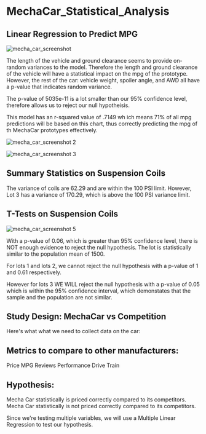 # MechaCar_Statistical_Analysis

## Linear Regression to Predict MPG

![mecha_car_screenshot](https://user-images.githubusercontent.com/38074766/147437187-72413df2-e166-4b41-aba2-d44320055c4b.png)

The length of the vehicle and ground clearance seems to provide on-random variances to the model.  Therefore the length and ground clearance of the vehicle will have a statistical impact on the mpg of the prototype.  However, the rest of the car: vehicle weight, spoiler angle, and AWD all have a p-value that indicates random variance.

The p-value of 5035e-11 is a lot smaller than our 95% confidence level, therefore allows us to reject our null hypotheisis.

This model has an r-squared value of .7149 wh ich means 71% of all mpg predictions will be based on this chart, thus correctly predicting the mpg of th MechaCar prototypes effectively.


![mecha_car_screenshot 2](https://user-images.githubusercontent.com/38074766/147437197-4e8f2810-7e83-4d93-8d44-b1d299cd8d30.png)

![mecha_car_screenshot 3](https://user-images.githubusercontent.com/38074766/147437251-0bd963e4-6472-419d-90e5-8d180d4b31f7.png)

## Summary Statistics on Suspension Coils
The variance of coils are 62.29 and are within the 100 PSI limit.  However, Lot 3 has a variance of 170.29, which is above the 100 PSI variance limit.

## T-Tests on Suspension Coils
![mecha_car_screenshot 5](https://user-images.githubusercontent.com/38074766/147437269-202a3748-c741-4dc8-a05a-52a4d4096791.png)

With a p-value of 0.06, which is greater than 95% confidence level, there is NOT enough evidence to reject the null hypothesis.  The lot is statistically similar to the population mean of 1500.

For lots 1 and lots 2, we cannot reject the null hypothesis with a p-value of 1 and 0.61 respectively.  

However for lots 3 WE WILL reject the null hypothesis with a p-value of 0.05 which is within the 95% confidence interval, which demonstates that the sample and the population are not similar.

## Study Design: MechaCar vs Competition

Here's what what we need to collect data on the car:

## Metrics to compare to other manufacturers:

Price
MPG
Reviews
Performance
Drive Train


## Hypothesis:

Mecha Car statistically is priced correctly compared to its competitors.
Mecha Car statistically is not priced correctly compared to its competitors.

Since we're testing multiple variables, we will use a Multiple Linear Regression to test our hypothesis.

